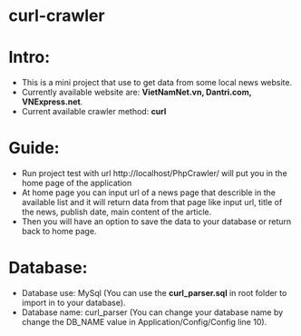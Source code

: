 # curl-crawler

# Intro:
- This is a mini project that use to get data from some local news website.
- Currently available website are: **VietNamNet.vn, Dantri.com, VNExpress.net**.
- Current available crawler method: **curl**

# Guide:
- Run project test with url http://localhost/PhpCrawler/ will put you in the home page of the application
- At home page you can input url of a news page that describle in the available list and it will return data from that page like input url, title of the news, publish date, main content of the article.
- Then you will have an option to save the data to your database or return back to home page.

# Database:
- Database use: MySql (You can use the **curl_parser.sql** in root folder to import in to your database).
- Database name: curl_parser (You can change your database name by change the DB_NAME value in Application/Config/Config line 10).






